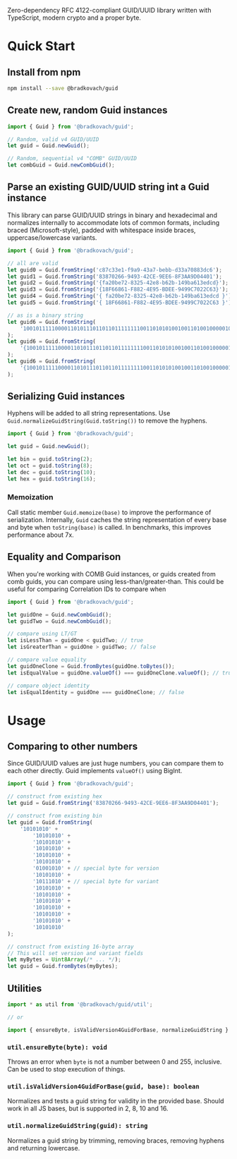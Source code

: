 Zero-dependency RFC 4122-compliant GUID/UUID library written with TypeScript, modern crypto and a proper byte.

# Quick Start

## Install from npm

```bash
npm install --save @bradkovach/guid
```

## Create new, random Guid instances

```typescript
import { Guid } from '@bradkovach/guid';

// Random, valid v4 GUID/UUID
let guid = Guid.newGuid();

// Random, sequential v4 "COMB" GUID/UUID
let combGuid = Guid.newCombGuid();
```

## Parse an existing GUID/UUID string int a Guid instance

This library can parse GUID/UUID strings in binary and hexadecimal and normalizes internally to accommodate lots of common formats, including braced (Microsoft-style), padded with whitespace inside braces, uppercase/lowercase variants.

```typescript
import { Guid } from '@bradkovach/guid';

// all are valid
let guid0 = Guid.fromString('c87c33e1-f9a9-43a7-bebb-d33a70883dc6');
let guid1 = Guid.fromString('83870266-9493-42CE-9EE6-8F3AA9D04401');
let guid2 = Guid.fromString('{fa20be72-8325-42e8-b62b-149ba613edcd}');
let guid3 = Guid.fromString('{18F66861-F882-4E95-BDEE-9499C7022C63}');
let guid4 = Guid.fromString('{ fa20be72-8325-42e8-b62b-149ba613edcd }');
let guid5 = Guid.fromString('{ 18F66861-F882-4E95-BDEE-9499C7022C63 }');

// as is a binary string
let guid6 = Guid.fromString(
    '10010111110000110101110110110111111110011010101001001101001000001011101111010011010000010000100111000000110011010000100111000110'
);
let guid6 = Guid.fromString(
    '{10010111110000110101110110110111111110011010101001001101001000001011101111010011010000010000100111000000110011010000100111000110}'
);
let guid6 = Guid.fromString(
    '{10010111110000110101110110110111111110011010101001001101001000001011101111010011010000010000100111000000110011010000100111000110}'
);
```

## Serializing Guid instances

Hyphens will be added to all string representations. Use `Guid.normalizeGuidString(Guid.toString())` to remove the hyphens.

```typescript
import { Guid } from '@bradkovach/guid';

let guid = Guid.newGuid();

let bin = guid.toString(2);
let oct = guid.toString(8);
let dec = guid.toString(10);
let hex = guid.toString(16);
```

### Memoization

Call static member `Guid.memoize(base)` to improve the performance of serialization. Internally, `Guid` caches the string representation of every base and byte when `toString(base)` is called. In benchmarks, this improves performance about 7x.

## Equality and Comparison

When you're working with COMB Guid instances, or guids created from comb guids, you can compare using less-than/greater-than. This could be useful for comparing Correlation IDs to compare when

```typescript
import { Guid } from '@bradkovach/guid';

let guidOne = Guid.newCombGuid();
let guidTwo = Guid.newCombGuid();

// compare using LT/GT
let isLessThan = guidOne < guidTwo; // true
let isGreaterThan = guidOne > guidTwo; // false

// compare value equality
let guidOneClone = Guid.fromBytes(guidOne.toBytes());
let isEqualValue = guidOne.valueOf() === guidOneClone.valueOf(); // true

// compare object identity
let isEqualIdentity = guidOne === guidOneClone; // false
```

# Usage

## Comparing to other numbers

Since GUID/UUID values are just huge numbers, you can compare them to each other directly. Guid implements `valueOf()` using BigInt.

```typescript
import { Guid } from '@bradkovach/guid';

// construct from existing hex
let guid = Guid.fromString('83870266-9493-42CE-9EE6-8F3AA9D04401');

// construct from existing bin
let guid = Guid.fromString(
    '10101010' +
        '10101010' +
        '10101010' +
        '10101010' +
        '10101010' +
        '10101010' +
        '01001010' + // special byte for version
        '10101010' +
        '10111010' + // special byte for variant
        '10101010' +
        '10101010' +
        '10101010' +
        '10101010' +
        '10101010' +
        '10101010' +
        '10101010'
);

// construct from existing 16-byte array
// This will set version and variant fields
let myBytes = Uint8Array(/* ... */);
let guid = Guid.fromBytes(myBytes);
```

## Utilities

```typescript
import * as util from '@bradkovach/guid/util';

// or

import { ensureByte, isValidVersion4GuidForBase, normalizeGuidString } from '@bradkovach/guid/util';
```

### `util.ensureByte(byte): void`

Throws an error when `byte` is not a number between 0 and 255, inclusive. Can be used to stop execution of things.

### `util.isValidVersion4GuidForBase(guid, base): boolean`

Normalizes and tests a guid string for validity in the provided base. Should work in all JS bases, but is supported in 2, 8, 10 and 16.

### `util.normalizeGuidString(guid): string`

Normalizes a guid string by trimming, removing braces, removing hyphens and returning lowercase.
